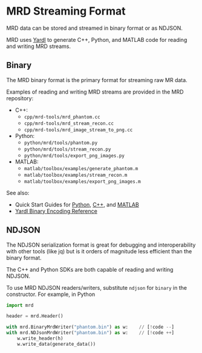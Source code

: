 # MRD Streaming Format

MRD data can be stored and streamed in binary format or as NDJSON.

MRD uses [Yardl](https://microsoft.github.io/yardl/) to generate C++, Python, and MATLAB code for reading and writing MRD streams.

## Binary

The MRD binary format is the primary format for streaming raw MR data.

Examples of reading and writing MRD streams are provided in the MRD repository:
- C++:
    - `cpp/mrd-tools/mrd_phantom.cc`
    - `cpp/mrd-tools/mrd_stream_recon.cc`
    - `cpp/mrd-tools/mrd_image_stream_to_png.cc`
- Python:
    - `python/mrd/tools/phantom.py`
    - `python/mrd/tools/stream_recon.py`
    - `python/mrd/tools/export_png_images.py`
- MATLAB:
    - `matlab/toolbox/examples/generate_phantom.m`
    - `matlab/toolbox/examples/stream_recon.m`
    - `matlab/toolbox/examples/export_png_images.m`

See also:
- Quick Start Guides for [Python](python/quickstart), [C++](cpp/quickstart), and [MATLAB](matlab/quickstart)
- [Yardl Binary Encoding Reference](https://microsoft.github.io/yardl/reference/binary.html)

## NDJSON

The NDJSON serialization format is great for debugging and interoperability with other tools (like jq) but is it orders of magnitude less efficient than the binary format.

The C++ and Python SDKs are both capable of reading and writing NDJSON.

To use MRD NDJSON readers/writers, substitute `ndjson` for `binary` in the constructor.
For example, in Python

```python
import mrd

header = mrd.Header()

with mrd.BinaryMrdWriter("phantom.bin") as w:    // [!code --]
with mrd.NDJsonMrdWriter("phantom.bin") as w:    // [!code ++]
    w.write_header(h)
    w.write_data(generate_data())
```
